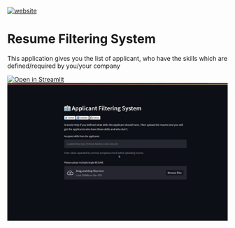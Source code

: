 [![website](https://img.shields.io/website?up_message=online&url=https%3A%2F%2Fashishlotake.pages.dev%2F)](https://ashishlotake.pages.dev/)
# Resume Filtering System
This application gives you the list of applicant, who have the skills which are defined/required by you/your company

[![Open in Streamlit](https://static.streamlit.io/badges/streamlit_badge_black_white.svg)](https://share.streamlit.io/ashishlotake/applicant-filtering-system/app.py)
[![Awesome ](./resume_project_preview.gif)](https://www.youtube.com/watch?v=gDW5MkHADWY)
